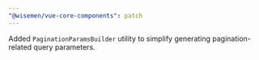 ```yaml
---
"@wisemen/vue-core-components": patch
---
```


Added `PaginationParamsBuilder` utility to simplify generating pagination-related query parameters.
